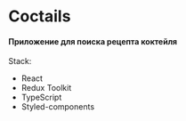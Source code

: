 # Coctails

#### Приложение для поиска рецепта коктейля

Stack:

- React
- Redux Toolkit
- TypeScript
- Styled-components
